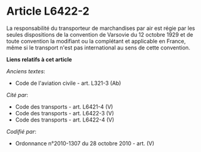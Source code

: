 # Article L6422-2

La responsabilité du transporteur de marchandises par air est régie par les seules dispositions de la convention de Varsovie
du 12 octobre 1929 et de toute convention la modifiant ou la complétant et applicable en France, même si le transport n'est
pas international au sens de cette convention.

**Liens relatifs à cet article**

_Anciens textes_:

  - Code de l'aviation civile - art. L321-3 (Ab)

_Cité par_:

  - Code des transports - art. L6421-4 (V)
  - Code des transports - art. L6422-3 (V)
  - Code des transports - art. L6422-4 (V)

_Codifié par_:

  - Ordonnance n°2010-1307 du 28 octobre 2010 - art. (V)
